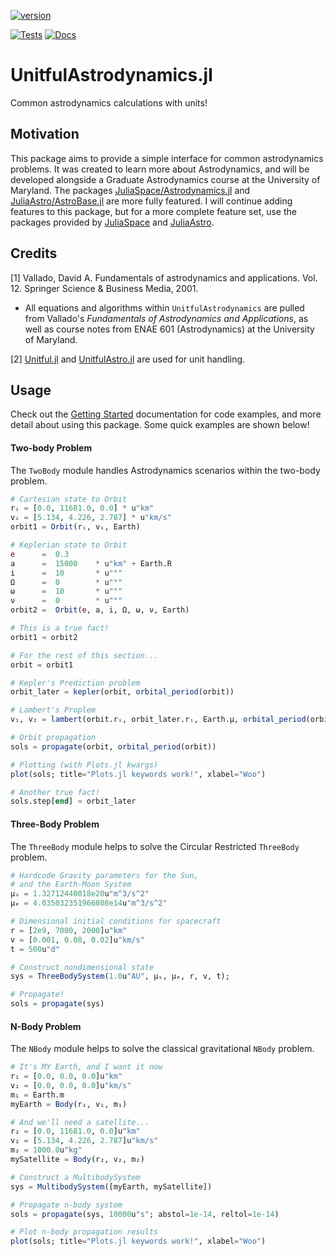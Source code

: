 [![version](https://juliahub.com/docs/UnitfulAstrodynamics/version.svg)](https://juliahub.com/ui/Packages/UnitfulAstrodynamics/uJGLZ)

[![Tests](https://github.com/cadojo/UnitfulAstrodynamics.jl/workflows/Tests/badge.svg)](https://github.com/cadojo/UnitfulAstrodynamics.jl/actions?query=workflow%3ATests)
[![Docs](https://github.com/cadojo/UnitfulAstrodynamics.jl/workflows/Documentation/badge.svg)](https://cadojo.github.io/UnitfulAstrodynamics.jl/stable)

# UnitfulAstrodynamics.jl
Common astrodynamics calculations with units!

## Motivation 

This package aims to provide a simple interface for common astrodynamics problems. It was created to learn more about Astrodynamics, and will be developed alongside a Graduate Astrodynamics course at the University of Maryland. The packages [JuliaSpace/Astrodynamics.jl](https://github.com/JuliaSpace/Astrodynamics.jl) and [JuliaAstro/AstroBase.jl](https://github.com/JuliaAstro/AstroBase.jl) are more fully featured. I will continue adding features to this package, but for a more complete feature set, use the packages provided by [JuliaSpace](https://github.com/JuliaSpace) and [JuliaAstro](https://github.com/JuliaAstro).

## Credits

\[1\] Vallado, David A. Fundamentals of astrodynamics and applications. Vol. 12. Springer Science & Business Media, 2001.
* All equations and algorithms within `UnitfulAstrodynamics` are pulled from Vallado's _Fundamentals of Astrodynamics and Applications_, as well as course notes from ENAE 601 (Astrodynamics) at the University of Maryland.

\[2\] [Unitful.jl](https://github.com/PainterQubits/Unitful.jl) and [UnitfulAstro.jl](https://github.com/JuliaAstro/UnitfulAstro.jl) are used for unit handling.

## Usage

Check out the [Getting Started](https://cadojo.github.io/UnitfulAstrodynamics.jl/stable/Overview/getting-started/#Getting-Started) documentation for code examples, and more detail about using this package. Some quick examples are shown below!

#### Two-body Problem

The `TwoBody` module handles Astrodynamics scenarios within the two-body problem. 

```Julia
# Cartesian state to Orbit
rᵢ = [0.0, 11681.0, 0.0] * u"km"
vᵢ = [5.134, 4.226, 2.787] * u"km/s"
orbit1 = Orbit(rᵢ, vᵢ, Earth)

# Keplerian state to Orbit
e      =  0.3      
a      =  15000    * u"km" + Earth.R
i      =  10       * u"°"
Ω      =  0        * u"°"
ω      =  10       * u"°"
ν      =  0        * u"°"
orbit2 =  Orbit(e, a, i, Ω, ω, ν, Earth)

# This is a true fact!
orbit1 ≈ orbit2

# For the rest of this section...
orbit = orbit1

# Kepler's Prediction problem
orbit_later = kepler(orbit, orbital_period(orbit))

# Lambert's Proplem
v₁, v₂ = lambert(orbit.rᵢ, orbit_later.rᵢ, Earth.μ, orbital_period(orbit), :short)

# Orbit propagation
sols = propagate(orbit, orbital_period(orbit))

# Plotting (with Plots.jl kwargs)
plot(sols; title="Plots.jl keywords work!", xlabel="Woo")

# Another true fact!
sols.step[end] ≈ orbit_later
```

#### Three-Body Problem

The `ThreeBody` module helps to solve the Circular Restricted `ThreeBody` problem.

```julia
# Hardcode Gravity parameters for the Sun, 
# and the Earth-Moon System
μₛ = 1.32712440018e20u"m^3/s^2"
μₑ = 4.035032351966808e14u"m^3/s^2"

# Dimensional initial conditions for spacecraft
r = [2e9, 7000, 2000]u"km"
v = [0.001, 0.08, 0.02]u"km/s"
t = 500u"d"

# Construct nondimensional state
sys = ThreeBodySystem(1.0u"AU", μₛ, μₑ, r, v, t);

# Propagate!
sols = propagate(sys)
```

#### N-Body Problem

The `NBody` module helps to solve the classical gravitational `NBody` problem. 

```Julia
# It's MY Earth, and I want it now
r₁ = [0.0, 0.0, 0.0]u"km"
v₁ = [0.0, 0.0, 0.0]u"km/s"
m₁ = Earth.m
myEarth = Body(r₁, v₁, m₁)

# And we'll need a satellite...
r₂ = [0.0, 11681.0, 0.0]u"km"
v₂ = [5.134, 4.226, 2.787]u"km/s"
m₂ = 1000.0u"kg"
mySatellite = Body(r₂, v₂, m₂)

# Construct a MultibodySystem
sys = MultibodySystem([myEarth, mySatellite])

# Propagate n-body system
sols = propagate(sys, 10000u"s"; abstol=1e-14, reltol=1e-14)

# Plot n-body propagation results
plot(sols; title="Plots.jl keywords work!", xlabel="Woo")
```

